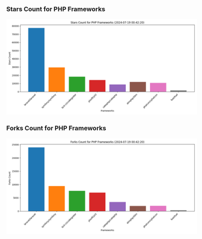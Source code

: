 ### Stars Count for PHP Frameworks

![Stars Chart](./archive/charts/20240719004220_stars_count.png)

### Forks Count for PHP Frameworks

![Forks Chart](./archive/charts/20240719004220_forks_count.png)

